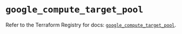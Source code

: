 # `google_compute_target_pool`

Refer to the Terraform Registry for docs: [`google_compute_target_pool`](https://registry.terraform.io/providers/hashicorp/google/6.1.0/docs/resources/compute_target_pool).

